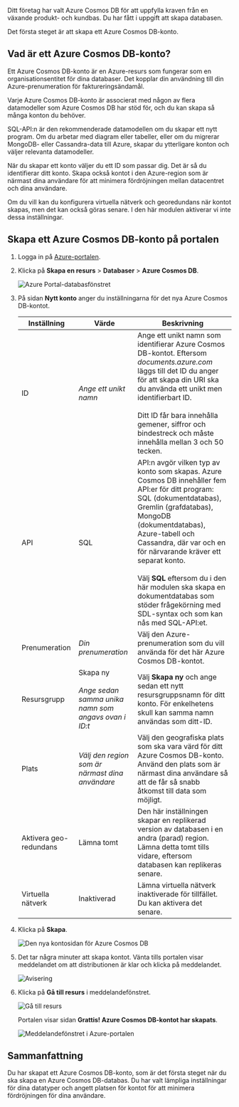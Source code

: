 Ditt företag har valt Azure Cosmos DB för att uppfylla kraven från en växande produkt- och kundbas. Du har fått i uppgift att skapa databasen.

Det första steget är att skapa ett Azure Cosmos DB-konto. 

## <a name="what-is-an-azure-cosmos-db-account"></a>Vad är ett Azure Cosmos DB-konto?

Ett Azure Cosmos DB-konto är en Azure-resurs som fungerar som en organisationsentitet för dina databaser. Det kopplar din användning till din Azure-prenumeration för faktureringsändamål.

Varje Azure Cosmos DB-konto är associerat med någon av flera datamodeller som Azure Cosmos DB har stöd för, och du kan skapa så många konton du behöver. 

SQL-API:n är den rekommenderade datamodellen om du skapar ett nytt program. Om du arbetar med diagram eller tabeller, eller om du migrerar MongoDB- eller Cassandra-data till Azure, skapar du ytterligare konton och väljer relevanta datamodeller.

När du skapar ett konto väljer du ett ID som passar dig. Det är så du identifierar ditt konto. Skapa också kontot i den Azure-region som är närmast dina användare för att minimera fördröjningen mellan datacentret och dina användare.

Om du vill kan du konfigurera virtuella nätverk och georedundans när kontot skapas, men det kan också göras senare. I den här modulen aktiverar vi inte dessa inställningar.

## <a name="creating-an-azure-cosmos-db-account-in-the-portal"></a>Skapa ett Azure Cosmos DB-konto på portalen

1. Logga in på [Azure-portalen](https://portal.azure.com?azure-portal=true).
2. Klicka på **Skapa en resurs** > **Databaser** > **Azure Cosmos DB**.
   
   ![Azure Portal-databasfönstret](../media/1-introduction/create-nosql-db-databases-json-tutorial-1.png)

3. På sidan **Nytt konto** anger du inställningarna för det nya Azure Cosmos DB-kontot.
 
    Inställning|Värde|Beskrivning
    ---|---|---
    ID|*Ange ett unikt namn*|Ange ett unikt namn som identifierar Azure Cosmos DB-kontot. Eftersom *documents.azure.com* läggs till det ID du anger för att skapa din URI ska du använda ett unikt men identifierbart ID.<br><br>Ditt ID får bara innehålla gemener, siffror och bindestreck och måste innehålla mellan 3 och 50 tecken.
    API|SQL|API:n avgör vilken typ av konto som skapas. Azure Cosmos DB innehåller fem API:er för ditt program: SQL (dokumentdatabas), Gremlin (grafdatabas), MongoDB (dokumentdatabas), Azure-tabell och Cassandra, där var och en för närvarande kräver ett separat konto. <br><br>Välj **SQL** eftersom du i den här modulen ska skapa en dokumentdatabas som stöder frågekörning med SDL-syntax och som kan nås med SQL-API:et.|
    Prenumeration|*Din prenumeration*|Välj den Azure-prenumeration som du vill använda för det här Azure Cosmos DB-kontot. 
    Resursgrupp|Skapa ny<br><br>*Ange sedan samma unika namn som angavs ovan i ID:t*|Välj **Skapa ny** och ange sedan ett nytt resursgruppsnamn för ditt konto. För enkelhetens skull kan samma namn användas som ditt-ID. 
    Plats|*Välj den region som är närmast dina användare*|Välj den geografiska plats som ska vara värd för ditt Azure Cosmos DB-konto. Använd den plats som är närmast dina användare så att de får så snabb åtkomst till data som möjligt.
    Aktivera geo-redundans| Lämna tomt | Den här inställningen skapar en replikerad version av databasen i en andra (parad) region. Lämna detta tomt tills vidare, eftersom databasen kan replikeras senare. 
    Virtuella nätverk|Inaktiverad|Lämna virtuella nätverk inaktiverade för tillfället. Du kan aktivera det senare. 

4. Klicka på **Skapa**.

    ![Den nya kontosidan för Azure Cosmos DB](../media/1-introduction/azure-cosmos-db-create-new-account.png)

5. Det tar några minuter att skapa kontot. Vänta tills portalen visar meddelandet om att distributionen är klar och klicka på meddelandet. 

    ![Avisering](../media/1-introduction/azure-cosmos-db-notification.png)

6. Klicka på **Gå till resurs** i meddelandefönstret.

    ![Gå till resurs](../media/1-introduction/azure-cosmos-db-go-to-resource.png)

    Portalen visar sidan **Grattis! Azure Cosmos DB-kontot har skapats**.

    ![Meddelandefönstret i Azure-portalen](../media/1-introduction/azure-cosmos-db-account-created.png)

## <a name="summary"></a>Sammanfattning

Du har skapat ett Azure Cosmos DB-konto, som är det första steget när du ska skapa en Azure Cosmos DB-databas. Du har valt lämpliga inställningar för dina datatyper och angett platsen för kontot för att minimera fördröjningen för dina användare.
